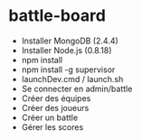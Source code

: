 battle-board
============
- Installer MongoDB (2.4.4)
- Installer Node.js (0.8.18)
- npm install
- npm install -g supervisor
- launchDev.cmd / launch.sh
- Se connecter en admin/battle
- Créer des équipes
- Créer des joueurs
- Créer un battle
- Gérer les scores
